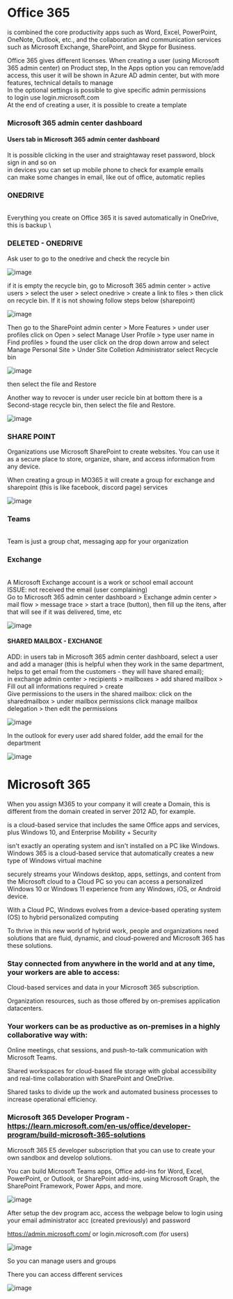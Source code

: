 

# Office 365

is combined the core productivity apps such as Word, Excel, PowerPoint, OneNote, Outlook, etc., and the collaboration and communication services such as Microsoft Exchange, SharePoint, and Skype for Business. 

Office 365 gives different licenses. When creating a user (using Microsoft 365 admin center) on Product step, In the Apps option you can remove/add access, this user it will be shown in Azure AD admin center, but with more features, technical details to manage
</br>
In the optional settings is possible to give specific admin permissions
</br>
to login use login.microsoft.com
\
At the end of creating a user, it is possible to create a template

### Microsoft 365 admin center dashboard

#### Users tab in Microsoft 365 admin center dashboard
It is possible clicking in the user and straightaway reset password, block sign in and so on
\
in devices you can set up mobile phone to check for example emails
\
can make some changes in email, like out of office, automatic replies



### ONEDRIVE
\
Everything you create on Office 365 it is saved automatically in OneDrive, this is backup
\

### DELETED - ONEDRIVE

Ask user to go to the onedrive and check the recycle bin

![image](https://github.com/M4gOo/Microsoft/assets/57456345/611ed20d-33a1-43e9-86db-2078a5e7228b)

if it is empty the recycle bin, go to Microsoft 365 admin center > active users > select the user > select onedrive > create a link to files > then click on recycle bin. If it is not showing follow steps below (sharepoint)

![image](https://github.com/M4gOo/Microsoft/assets/57456345/6068eabf-9ea6-4b86-a291-3ac35802d576)

Then go to the SharePoint admin center > More Features > under user profiles click on Open > select Manage User Profile > type user name in Find profiles > found the user click on the drop down arrow and select Manage Personal Site > Under Site Colletion Administrator select Recycle bin

![image](https://github.com/M4gOo/Microsoft/assets/57456345/13b5a895-3011-4827-ab66-e08cfa51ad0a)

then select the file and Restore 


Another way to revocer is under user recicle bin at bottom there is a Second-stage recycle bin, then select the file and Restore.

![image](https://github.com/M4gOo/Microsoft/assets/57456345/b789bcf7-3a80-45a4-9bf6-b4033c08da84)


### SHARE POINT

Organizations use Microsoft SharePoint to create websites. You can use it as a secure place to store, organize, share, and access information from any device.

When creating a group in MO365 it will create a group for exchange and sharepoint (this is like facebook, discord page) services

![image](https://github.com/M4gOo/Microsoft/assets/57456345/a25eacb0-9248-45dc-9844-35828b66e67f)



### Teams
\
Team is just a group chat, messaging app for your organization


### Exchange
\
A Microsoft Exchange account is a work or school email account
\
ISSUE: not received the email (user complaining)
\
Go to Microsoft 365 admin center dashboard > Exchange admin center > mail flow > message trace > start a trace (button), then fill up the itens, after that will see if it was delivered, time, etc

![image](https://github.com/M4gOo/Microsoft/assets/57456345/205d3e62-c8c7-4627-a2c2-f308194947ca)

#### SHARED MAILBOX - EXCHANGE 
ADD: in users tab in Microsoft 365 admin center dashboard, select a user and add a manager (this is helpful when they work in the same department, helps to get email from the customers - they will have shared email);
\
in exchange admin center > recipients > mailboxes > add shared mailbox > Fill out all informations required > create
\
Give permissions to the users in the shared mailbox: click on the sharedmailbox > under mailbox permissions click manage mailbox delegation > then edit the permissions 

![image](https://github.com/M4gOo/Microsoft/assets/57456345/16e0a6da-7164-4f73-b2c1-3fd5fe204f5e)

In the outlook for every user add shared folder, add the email for the department

![image](https://github.com/M4gOo/Microsoft/assets/57456345/5fa2c775-aaaf-47f8-b4d3-4cad1be5d0f9)



# Microsoft 365 

When you assign M365 to your company it will create a Domain, this is different from the domain  created in server 2012 AD, for example.

is a cloud-based service that includes the same Office apps and services, plus Windows 10, and Enterprise Mobility + Security

isn't exactly an operating system and isn't installed on a PC like Windows. Windows 365 is a cloud-based service that automatically creates a new type of Windows virtual machine

securely streams your Windows desktop, apps, settings, and content from the Microsoft cloud to a Cloud PC so you can access a personalized Windows 10 or Windows 11 experience from any Windows, iOS, or Android device. 

With a Cloud PC, Windows evolves from a device-based operating system (OS) to hybrid personalized computing

To thrive in this new world of hybrid work, people and organizations need solutions that are fluid, dynamic, and cloud-powered and Microsoft 365 has these solutions.


### Stay connected from anywhere in the world and at any time, your workers are able to access:

Cloud-based services and data in your Microsoft 365 subscription.

Organization resources, such as those offered by on-premises application datacenters.


### Your workers can be as productive as on-premises in a highly collaborative way with:

Online meetings, chat sessions, and push-to-talk communication with Microsoft Teams.

Shared workspaces for cloud-based file storage with global accessibility and real-time collaboration with SharePoint and OneDrive.

Shared tasks to divide up the work and automated business processes to increase operational efficiency.


### Microsoft 365 Developer Program - https://learn.microsoft.com/en-us/office/developer-program/build-microsoft-365-solutions

Microsoft 365 E5 developer subscription that you can use to create your own sandbox and develop solutions.

You can build Microsoft Teams apps, Office add-ins for Word, Excel, PowerPoint, or Outlook, or SharePoint add-ins, using Microsoft Graph, the SharePoint Framework, Power Apps, and more.


![image](https://github.com/M4gOo/Microsoft/assets/57456345/2f874750-aad8-4dbf-a196-6e2d624dfcf2)


After setup the dev program acc, access the webpage below to login using your email administrator acc (created previously) and password

https://admin.microsoft.com/   or   login.microsoft.com  (for users)

![image](https://github.com/M4gOo/Microsoft/assets/57456345/1b2349c8-d9c2-4cc6-b41d-c446dbdbb291)

So you can manage users and groups

There you can access different services

![image](https://github.com/M4gOo/Microsoft/assets/57456345/fe08bbf0-efac-43a5-a7f4-968ad57330b3)

